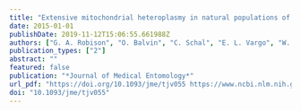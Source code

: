 ```yaml
---
title: "Extensive mitochondrial heteroplasmy in natural populations of a resurging human pest, the bed bug (Hemiptera: Cimicidae)"
date: 2015-01-01
publishDate: 2019-11-12T15:06:55.661988Z
authors: ["G. A. Robison", "O. Balvin", "C. Schal", "E. L. Vargo", "W. Booth"]
publication_types: ["2"]
abstract: ""
featured: false
publication: "*Journal of Medical Entomology*"
url_pdf: "https://doi.org/10.1093/jme/tjv055 https://www.ncbi.nlm.nih.gov/pmc/articles/PMC4592348/pdf/tjv055.pdf"
doi: "10.1093/jme/tjv055"
---
```


